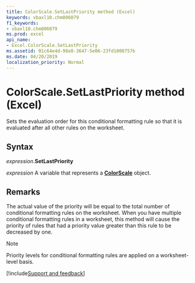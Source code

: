 ```yaml
---
title: ColorScale.SetLastPriority method (Excel)
keywords: vbaxl10.chm806079
f1_keywords:
- vbaxl10.chm806079
ms.prod: excel
api_name:
- Excel.ColorScale.SetLastPriority
ms.assetid: 01c64e4d-98e8-3647-5e06-23fd1000757b
ms.date: 04/20/2019
localization_priority: Normal
---
```



# ColorScale.SetLastPriority method (Excel)

Sets the evaluation order for this conditional formatting rule so that it is evaluated after all other rules on the worksheet.


## Syntax

_expression_.**SetLastPriority**

_expression_ A variable that represents a **[ColorScale](Excel.ColorScale.md)** object.


## Remarks

The actual value of the priority will be equal to the total number of conditional formatting rules on the worksheet. When you have multiple conditional formatting rules in a worksheet, this method will cause the priority of rules that had a priority value greater than this rule to be decreased by one.

> [!NOTE] 
> Priority levels for conditional formatting rules are applied on a worksheet-level basis.




[!include[Support and feedback](~/includes/feedback-boilerplate.md)]